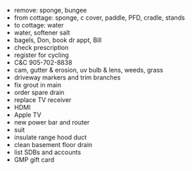 - remove: sponge, bungee
- from cottage: sponge, c cover, paddle, PFD, cradle, stands
- to cottage: water
- water, softener salt
- bagels, Don, book dr appt, Bill
- check prescription
- register for cycling
- C&C 905-702-8838
- cam, gutter & erosion, uv bulb & lens, weeds, grass
- driveway markers and trim branches
- fix grout in main
- order spare drain
- replace TV receiver
- HDMI
- Apple TV
- new power bar and router
- suit
- insulate range hood duct
- clean basement floor drain
- list SDBs and accounts
- GMP gift card
